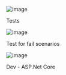 ![image](https://github.com/user-attachments/assets/a5e42c53-62a1-4f69-9cea-6455d9b30bd8)


Tests

![image](https://github.com/user-attachments/assets/6db6319e-5622-4819-9e76-fe131513c260)

Test for fail scenarios

![image](https://github.com/user-attachments/assets/1a4f6400-bc79-4e3c-bd3e-b852c702fbfb)

Dev - ASP.Net Core

